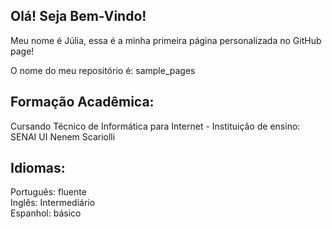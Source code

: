 ## Olá! Seja Bem-Vindo!

Meu nome é Júlia, essa é a minha primeira página personalizada no GitHub page!          

O nome do meu repositório é: sample_pages

## Formação Acadêmica:
Cursando Técnico de Informática para Internet - Instituição de ensino: SENAI UI Nenem Scariolli

## Idiomas:
Português: fluente
<br>
Inglês: Intermediário
<br>
Espanhol: básico
